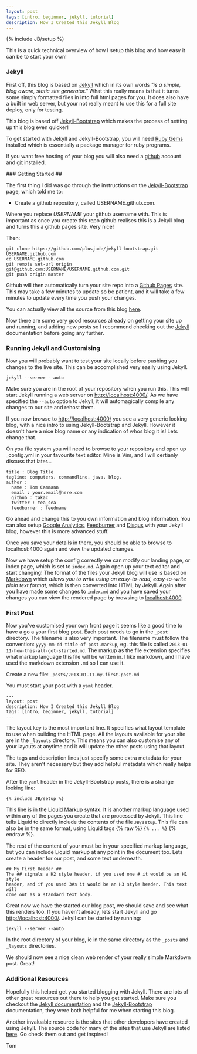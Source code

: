 ```yaml
---
layout: post
tags: [intro, beginner, jekyll, tutorial]
description: How I Created this Jekyll Blog
---
```

{% include JB/setup %}

This is a quick technical overview of how I setup this blog and how easy it can be to
start your own!

### Jekyll ##

First off, this blog is based on [Jekyll](https://github.com/mojombo/jekyll) which in its own words *"is a
simple, blog aware, static site generator."* What this really means is that it
turns some simply formatted files in into full html pages for you. It does also
have a built in web server, but your not really meant to use this for a full
site deploy, only for testing.

This blog is based off [Jekyll-Bootstrap](http://jekyllbootstrap.com/) which
makes the process of setting up this blog even quicker!

To get started with Jekyll and Jekyll-Bootstrap, you will need [Ruby
Gems](http://rubygems.org/) installed which is essentially a package manager
for ruby programs.

If you want free hosting of your blog you will also need a
[github](http://github.com) account and
[git](http://git-scm.com/) installed.

### Getting Started ##

The first thing I did was go through the instructions on
the [Jekyll-Bootstrap](http://jekyllbootstrap.com/) page, which told me to:

* Create a github repository, called USERNAME.github.com.

Where you replace *USERNAME* your github username with. This is important as once you
create this repo github realises this is a Jekyll blog and turns this a
github pages site. Very nice!

Then:

	git clone https://github.com/plusjade/jekyll-bootstrap.git USERNAME.github.com
	cd USERNAME.github.com
	git remote set-url origin git@github.com:USERNAME/USERNAME.github.com.git
	git push origin master

Github will then automatically turn your site repo into a [Github
Pages](http://pages.github.com/) site. This may take a few minutes to update so
be patient, and it will take a few minutes to update every time you push your
changes.

You can actually view all the source from this blog
[here](http://github.com/takac/takac.github.com).

Now there are some very good resources already on getting your site up and
running, and adding new posts so I recommend checking out the
[Jekyll](https://github.com/mojombo/jekyll) documentation before going any
further.

### Running Jekyll and Customising ##

Now you will probably want to test your site locally before pushing you changes
to the live site. This can be accomplished very easily using Jekyll.
    
	jekyll --server --auto

Make sure you are in the root of your repository when you run this. This will
start Jekyll running a web server on
[http://localhost:4000/](http://localhost:4000/). As we have specified the
`--auto` option to Jekyll, it will automagically compile any changes to our site
and rehost them. 

If you now browse to [http://localhost:4000/](http://localhost:4000/) you see a
very generic looking blog, with a nice intro to using Jekyll-Bootstrap and Jekyll.
However it doesn't have a nice blog name or any indication of whos blog it is!
Lets change that. 

On you file system you will need to browse to your repository and open up 
\_config.yml in your favourite text editor. Mine is Vim, and I will certianly
discuss that later... 

	title : Blog Title
	tagline: computers. commandline. java. blog.
	author :
	  name : Tom Cammann
	  email : your.email@here.com
	  github : takac
	  twitter : tea_sea
	  feedburner : feedname
	
Go ahead and change this to you own information and blog information. You can
also setup [Google Analytics](http://www.google.co.uk/analytics/),
[Feedburner](http://feedburner.com) and [Disqus](http://www.disqus.com) with
your Jekyll blog, however this is more advanced stuff.

Once you save your details in there, you should be able to browse to
localhost:4000 again and view the updated changes.

Now we have setup the config correctly we can modify our landing page, or index
page, which is set to `index.md`. Again open up your text editor and start
changing! The format of the files your Jekyll blog will use is based on
[Markdown](http://daringfireball.net/projects/markdown/) which *allows you to
write using an easy-to-read, easy-to-write plain text format*, which is then
converted into HTML by Jekyll. Again after you have made some changes to 
`index.md` and you have saved your changes you can view the rendered page by
browsing to [localhost:4000](http://localhost:4000).

### First Post ##

Now you've customised your own front page it seems like a good time to have a
go a your first blog post. Each post needs to go in the `_post` directory. The
filename is also very important. The filename must follow the convention: 
`yyyy-mm-dd-title-of-post.markup`, eg. this file is called
`2013-01-11-how-this-all-got-started.md`. The markup as the file extension
specifies what markup language this file will be written in. I like markdown,
and I have used the markdown extension `.md` so I can use it.

Create a new file: `_posts/2013-01-11-my-first-post.md`

You must start your post with a `yaml` header. 

	---
	layout: post
	description: How I Created this Jekyll Blog
	tags: [intro, beginner, jekyll, tutorial]
	---

The layout key is the most important line. It specifies what layout template to
use when building the HTML page. All the layouts available for your site are in
the `_layouts` directory. This means you can also customise any of your layouts
at anytime and it will update the other posts using that layout.

The tags and description lines just specify some extra metadata for your site.
They aren't necessary but they add helpful metadata which really helps for SEO.

After the `yaml` header in the Jekyll-Bootstrap posts, there is a strange
looking line:

	{% include JB/setup %}

This line is in the [Liquid Markup](http://liquidmarkup.org/) syntax. It is
another markup language used within any of the pages you create that are
processed by Jekyll. This line tells Liquid to directly include the contents of
the file `JB/setup`. This file can also be in the same format, using Liquid
tags {% raw %} `{% ... %}` {% endraw %}.

The rest of the content of your must be in your specified markup language, but
you can include Liquid markup at any point in the document too. Lets create a
header for our post, and some text underneath.

	## My First Header ##
	The ## signals a H2 style header, if you used one # it would be an H1 style
	header, and if you used 3#s it would be an H3 style header. This text will
	come out as a standard text body.


Great now we have the started our blog post, we should save and see what this
renders too. If you haven't already, lets start Jekyll and go
[http://localhost:4000/](http://localhost:4000/). Jekyll can be started by
running:

	jekyll --server --auto

In the root directory of your blog, ie in the same directory as the `_posts` and
`_layouts` directories.

We should now see a nice clean web render of your really simple Markdown post.
Great! 

### Additional Resources ##

Hopefully this helped get you started blogging with Jekyll. There are lots of
other great resources out there to help you get started. Make sure you checkout
the [Jekyll documentation]() and the
[Jekyll-Bootstrap](http://jekyllbootstrap.com/lessons/jekyll-introduction.html)
documentation, they were both helpful for me when starting this blog. 

Another invaluable resource is the sites that other developers have created
using Jekyll. The source code for many of the sites that use Jekyll are listed
[here](https://github.com/mojombo/jekyll/wiki/Sites). Go check them out and get
inspired!

Tom
